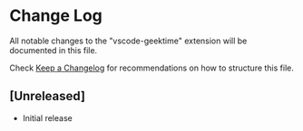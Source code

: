 # Change Log
All notable changes to the "vscode-geektime" extension will be documented in this file.

Check [Keep a Changelog](http://keepachangelog.com/) for recommendations on how to structure this file.

## [Unreleased]
- Initial release